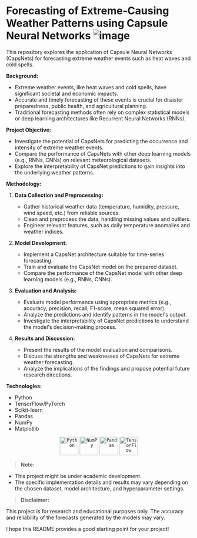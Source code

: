 # Forecasting of Extreme-Causing Weather Patterns using Capsule Neural Networks ![image](https://img.shields.io/badge/TensorFlow-FF6F00?style=for-the-badge&logo=tensorflow&logoColor=white)

This repository explores the application of Capsule Neural Networks (CapsNets) for forecasting extreme weather events such as heat waves and cold spells.

**Background:**

* Extreme weather events, like heat waves and cold spells, have significant societal and economic impacts. 
* Accurate and timely forecasting of these events is crucial for disaster preparedness, public health, and agricultural planning.
* Traditional forecasting methods often rely on complex statistical models or deep learning architectures like Recurrent Neural Networks (RNNs).

**Project Objective:**

* Investigate the potential of CapsNets for predicting the occurrence and intensity of extreme weather events.
* Compare the performance of CapsNets with other deep learning models (e.g., RNNs, CNNs) on relevant meteorological datasets.
* Explore the interpretability of CapsNet predictions to gain insights into the underlying weather patterns.

**Methodology:**

1. **Data Collection and Preprocessing:**
   * Gather historical weather data (temperature, humidity, pressure, wind speed, etc.) from reliable sources.
   * Clean and preprocess the data, handling missing values and outliers.
   * Engineer relevant features, such as daily temperature anomalies and weather indices.

2. **Model Development:**
   * Implement a CapsNet architecture suitable for time-series forecasting.
   * Train and evaluate the CapsNet model on the prepared dataset.
   * Compare the performance of the CapsNet model with other deep learning models (e.g., RNNs, CNNs).

3. **Evaluation and Analysis:**
   * Evaluate model performance using appropriate metrics (e.g., accuracy, precision, recall, F1-score, mean squared error).
   * Analyze the predictions and identify patterns in the model's output.
   * Investigate the interpretability of CapsNet predictions to understand the model's decision-making process.

4. **Results and Discussion:**
   * Present the results of the model evaluation and comparisons.
   * Discuss the strengths and weaknesses of CapsNets for extreme weather forecasting.
   * Analyze the implications of the findings and propose potential future research directions.

**Technologies:**

* Python
* TensorFlow/PyTorch
* Scikit-learn
* Pandas
* NumPy
* Matplotlib

<div align="center">
	<code><img width="50" src="https://user-images.githubusercontent.com/25181517/183423507-c056a6f9-1ba8-4312-a350-19bcbc5a8697.png" alt="Python" title="Python"/></code>
	<code><img width="50" src="https://github.com/marwin1991/profile-technology-icons/assets/76012086/4ec200c2-acdf-4c42-b419-cd49cba3d09f" alt="NumPy" title="NumPy"/></code>
	<code><img width="50" src="https://github.com/marwin1991/profile-technology-icons/assets/76012086/24b02d77-2f28-43c7-b5d6-e15e3395851b" alt="Pandas" title="Pandas"/></code>
	<code><img width="50" src="https://user-images.githubusercontent.com/25181517/223639822-2a01e63a-a7f9-4a39-8930-61431541bc06.png" alt="TensorFlow" title="TensorFlow"/></code>
</div>

> **Note:**

* This project might be under academic development.
* The specific implementation details and results may vary depending on the chosen dataset, model architecture, and hyperparameter settings.

> **Disclaimer:**

This project is for research and educational purposes only. The accuracy and reliability of the forecasts generated by the models may vary. 

I hope this README provides a good starting point for your project!
